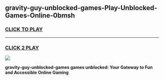 
## gravity-guy-unblocked-games-Play-Unblocked-Games-Online-0bmsh
<h3>
<a href="https://premium76.site?title=gravity-guy-unblocked-games&ref=25A">CLICK TO PLAY</a></h3>
<hr>

<h3>
<a href="https://premium76.site?title=gravity-guy-unblocked-games&ref=25A">CLICK 2 PLAY</a>
  
</h3>

<a href="https://premium76.site?title=gravity-guy-unblocked-games&ref=25A"><img src="https://clearcache.store/games.png"></a>


**gravity-guy-unblocked-games games unblocked: Your Gateway to Fun and Accessible Online Gaming**
